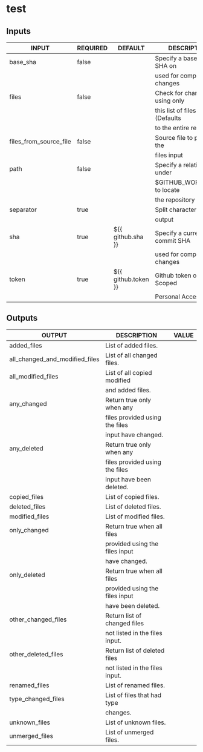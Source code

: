 # test

## Inputs

<!-- AUTO-DOC-INPUT:START - Do not remove or modify this section --> 

|         INPUT          | REQUIRED |       DEFAULT       |          DESCRIPTION           |
|------------------------|----------|---------------------|--------------------------------|
| base_sha               | false    |                     | Specify a base commit SHA on   |
|                        |          |                     | used for comparing changes     |
| files                  | false    |                     | Check for changes using only   |
|                        |          |                     | this list of files (Defaults   |
|                        |          |                     | to the entire repo)            |
| files_from_source_file | false    |                     | Source file to populate the    |
|                        |          |                     | files input                    |
| path                   | false    |                     | Specify a relative path under  |
|                        |          |                     | $GITHUB_WORKSPACE to locate    |
|                        |          |                     | the repository                 |
| separator              | true     |                     | Split character for array      |
|                        |          |                     | output                         |
| sha                    | true     | ${{ github.sha }}   | Specify a current commit SHA   |
|                        |          |                     | used for comparing changes     |
| token                  | true     | ${{ github.token }} | Github token or Repo Scoped    |
|                        |          |                     | Personal Access Token          |

<!-- AUTO-DOC-INPUT:END -->







## Outputs

<!-- AUTO-DOC-OUTPUT:START - Do not remove or modify this section --> 

|             OUTPUT             |          DESCRIPTION           | VALUE |
|--------------------------------|--------------------------------|-------|
| added_files                    | List of added files.           |       |
| all_changed_and_modified_files | List of all changed files.     |       |
| all_modified_files             | List of all copied modified    |       |
|                                | and added files.               |       |
| any_changed                    | Return true only when any      |       |
|                                | files provided using the files |       |
|                                | input have changed.            |       |
| any_deleted                    | Return true only when any      |       |
|                                | files provided using the files |       |
|                                | input have been deleted.       |       |
| copied_files                   | List of copied files.          |       |
| deleted_files                  | List of deleted files.         |       |
| modified_files                 | List of modified files.        |       |
| only_changed                   | Return true when all files     |       |
|                                | provided using the files input |       |
|                                | have changed.                  |       |
| only_deleted                   | Return true when all files     |       |
|                                | provided using the files input |       |
|                                | have been deleted.             |       |
| other_changed_files            | Return list of changed files   |       |
|                                | not listed in the files input. |       |
| other_deleted_files            | Return list of deleted files   |       |
|                                | not listed in the files input. |       |
| renamed_files                  | List of renamed files.         |       |
| type_changed_files             | List of files that had type    |       |
|                                | changes.                       |       |
| unknown_files                  | List of unknown files.         |       |
| unmerged_files                 | List of unmerged files.        |       |

<!-- AUTO-DOC-OUTPUT:END -->





